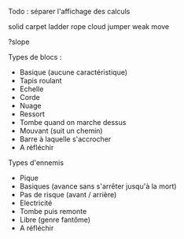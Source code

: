 Todo : séparer l'affichage des calculs

solid
carpet
ladder
rope
cloud
jumper
weak
move

?slope

Types de blocs :
 - Basique (aucune caractéristique)
 - Tapis roulant
 - Echelle
 - Corde
 - Nuage
 - Ressort
 - Tombe quand on marche dessus
 - Mouvant (suit un chemin)
 - Barre à laquelle s'accrocher
 - A réfléchir

Types d'ennemis
 - Pique
 - Basiques (avance sans s'arrêter jusqu'à la mort)
 - Pas de risque (avant / arrière)
 - Electricité
 - Tombe puis remonte
 - Libre (genre fantôme)
 - A réfléchir
